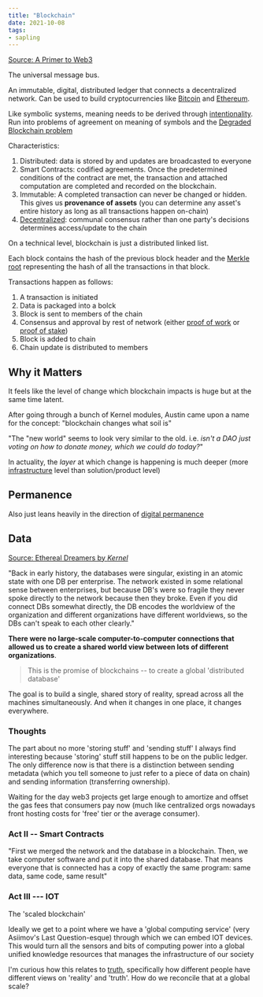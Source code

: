 ```yaml
---
title: "Blockchain"
date: 2021-10-08
tags:
- sapling
---
```


[Source: A Primer to Web3](https://docs.google.com/presentation/d/1aIjYKKM64Eyp497-j6wkDjCsHBA3CbbWg25UQ9Why3g/mobilepresent?slide=id.gefbf959b67_0_58)

The universal message bus.

An immutable, digital, distributed ledger that connects a decentralized network. Can be used to build cryptocurrencies like [Bitcoin](thoughts/bitcoin.md) and [Ethereum](thoughts/ethereum.md).

Like symbolic systems, meaning needs to be derived through [intentionality](thoughts/intentionality.md). Run into problems of agreement on meaning of symbols and the [Degraded Blockchain problem](thoughts/Degraded%20Blockchain%20problem.md)

Characteristics:
1. Distributed: data is stored by and updates are broadcasted to everyone
2. Smart Contracts: codified agreements. Once the predetermined conditions of the contract are met, the transaction and attached computation are completed and recorded on the blockchain.
3. Immutable: A completed transaction can never be changed or hidden. This gives us **provenance of assets** (you can determine any asset's entire history as long as all transactions happen on-chain)
4. [Decentralized](thoughts/decentralization.md): communal consensus rather than one party's decisions determines access/update to the chain

On a technical level, blockchain is just a distributed linked list.

Each block contains the hash of the previous block header and the [Merkle root](https://www.investopedia.com/terms/m/merkle-tree.asp) representing the hash of all the transactions in that block.

Transactions happen as follows:
1. A transaction is initiated
2. Data is packaged into a bolck
3. Block is sent to members of the chain
4. Consensus and approval by rest of network (either [proof of work](thoughts/proof%20of%20work.md) or [proof of stake](thoughts/proof%20of%20stake.md))
5. Block is added to chain
6. Chain update is distributed to members

## Why it Matters
It feels like the level of change which blockchain impacts is huge but at the same time latent.

After going through a bunch of Kernel modules, Austin came upon a name for the concept: "blockchain changes what soil is"

"The "new world" seems to look very similar to the old. i.e. *isn't a DAO just voting on how to donate money, which we could do today?*"

In actuality, the *layer* at which change is happening is much deeper (more [infrastructure](thoughts/infrastructure.md) level than solution/product level)

## Permanence
Also just leans heavily in the direction of [digital permanence](thoughts/digital%20permanence.md)

## Data
[Source: Ethereal Dreamers by *Kernel*](https://kernel.community/en/learn/module-1/promise-blockchains)

"Back in early history, the databases were singular, existing in an atomic state with one DB per enterprise. The network existed in some relational sense between enterprises, but because DB's were so fragile they never spoke directly to the network because then they broke. Even if you did connect DBs somewhat directly, the DB encodes the worldview of the organization and different organizations have different worldviews, so the DBs can't speak to each other clearly."

**There were no large-scale computer-to-computer connections that allowed us to create a shared world view between lots of different organizations**.

> This is the promise of blockchains -- to create a global 'distributed database'

The goal is to build a single, shared story of reality, spread across all the machines simultaneously. And when it changes in one place, it changes everywhere.

### Thoughts
The part about no more 'storing stuff' and 'sending stuff' I always find interesting because 'storing' stuff still happens to be on the public ledger. The only difference now is that there is a distinction between sending metadata (which you tell someone to just refer to a piece of data on chain) and sending information (transferring ownership).

Waiting for the day web3 projects get large enough to amortize and offset the gas fees that consumers pay now (much like centralized orgs nowadays front hosting costs for 'free' tier or the average consumer).

### Act II -- Smart Contracts
"First we merged the network and the database in a blockchain. Then, we take computer software and put it into the shared database. That means everyone that is connected has a copy of exactly the same program: same data, same code, same result"

### Act III --- IOT
The 'scaled blockchain'

Ideally we get to a point where we have a 'global computing service' (very Asiimov's Last Question-esque) through which we can embed IOT devices. This would turn all the sensors and bits of computing power into a global unified knowledge resources that manages the infrastructure of our society

I'm curious how this relates to [truth](thoughts/truth.md), specifically how different people have different views on 'reality' and 'truth'. How do we reconcile that at a global scale?